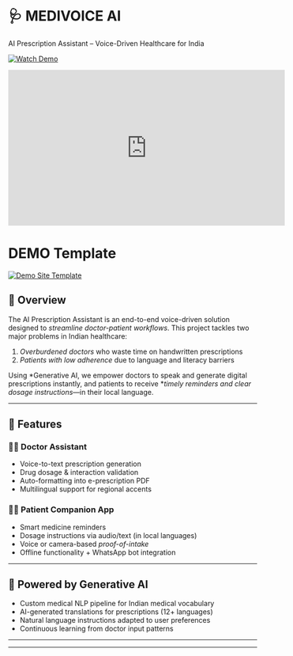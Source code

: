 # 🩺 MEDIVOICE AI 
AI Prescription Assistant – Voice-Driven Healthcare for India

[![Watch Demo](https://img.shields.io/badge/Watch%20Demo-%F0%9F%94%8A-red)](https://youtu.be/zNXoK-1mUy0)
<!-- Embedded YouTube Video -->
<p align="center">
  <iframe width="560" height="315" src="https://www.youtube.com/embed/zNXoK-1mUy0" 
  title="AI Prescription Assistant Demo" frameborder="0" allowfullscreen></iframe>
</p>

# DEMO Template

[![Demo Site Template](https://img.shields.io/badge/Demo-)](https://preview--health-ai-connect-now.lovable.app/)

## 🚀 Overview

The AI Prescription Assistant is an end-to-end voice-driven solution designed to *streamline doctor-patient workflows*. This project tackles two major problems in Indian healthcare:  
1. *Overburdened doctors* who waste time on handwritten prescriptions  
2. *Patients with low adherence* due to language and literacy barriers  

Using *Generative AI, we empower doctors to speak and generate digital prescriptions instantly, and patients to receive **timely reminders and clear dosage instructions*—in their local language.

---

## 🔧 Features

### 👨‍⚕ Doctor Assistant
- Voice-to-text prescription generation
- Drug dosage & interaction validation
- Auto-formatting into e-prescription PDF
- Multilingual support for regional accents

### 👩‍⚕ Patient Companion App
- Smart medicine reminders
- Dosage instructions via audio/text (in local languages)
- Voice or camera-based *proof-of-intake*
- Offline functionality + WhatsApp bot integration

---

## 🧠 Powered by Generative AI

- Custom medical NLP pipeline for Indian medical vocabulary  
- AI-generated translations for prescriptions (12+ languages)  
- Natural language instructions adapted to user preferences  
- Continuous learning from doctor input patterns

---


---
